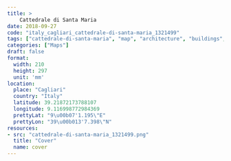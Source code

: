 ```yaml
---
title: > 
    Cattedrale di Santa Maria
date: 2018-09-27
code: "italy_cagliari_cattedrale-di-santa-maria_1321499"
tags: ["cattedrale-di-santa-maria", "map", "architecture", "buildings", "Cagliari", "Italy"]
categories: ["Maps"]
draft: false
format:
  width: 210
  height: 297
  unit: 'mm'
location:
  place: "Cagliari"
  country: "Italy"
  latitude: 39.21872173788107
  longitude: 9.116998772984369
  prettyLat: "9\u00b07'1.195\"E"
  prettyLon: "39\u00b013'7.398\"N"
resources:
- src: "cattedrale-di-santa-maria_1321499.png"
  title: "Cover"
  name: cover
---
```


